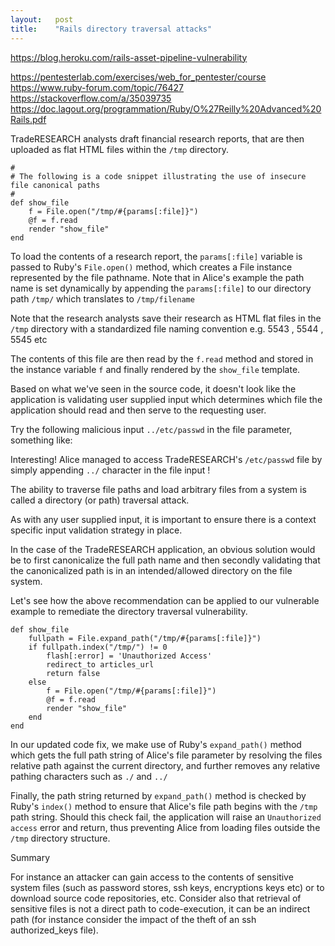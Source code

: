 ```yaml
---
layout:   post
title:    "Rails directory traversal attacks"
---
```


https://blog.heroku.com/rails-asset-pipeline-vulnerability

https://pentesterlab.com/exercises/web_for_pentester/course
https://www.ruby-forum.com/topic/76427
https://stackoverflow.com/a/35039735
https://doc.lagout.org/programmation/Ruby/O%27Reilly%20Advanced%20Rails.pdf

TradeRESEARCH analysts draft financial research reports, that are then uploaded as flat HTML files within the `/tmp` directory.

```
#
# The following is a code snippet illustrating the use of insecure file canonical paths
#
def show_file
    f = File.open("/tmp/#{params[:file]}")
    @f = f.read
    render "show_file"​
end
```

To load the contents of a research report, the `params[:file]` variable is passed to Ruby's `File.open()` method, which creates a File instance represented by the file pathname. Note that in Alice's example the path name is set dynamically by appending the `params[:file]` to our directory path `/tmp/` which translates to `/tmp/filename`

Note that the research analysts save their research as HTML flat files in the `/tmp` directory with a standardized file naming convention e.g. 5543 , 5544 , 5545 etc

The contents of this file are then read by the `f.read` method and stored in the instance variable `f` and finally rendered by the `show_file` template.


Based on what we've seen in the source code, it doesn't look like the application is validating user supplied input which determines which file the application should read and then serve to the requesting user.

Try the following malicious input `../etc/passwd` in the file parameter, something like:

Interesting! Alice managed to access TradeRESEARCH's `/etc/passwd` file by simply appending `../` character in the file input !


The ability to traverse file paths and load arbitrary files from a system is called a directory (or path) traversal attack.

As with any user supplied input, it is important to ensure there is a context specific input validation strategy in place.

In the case of the TradeRESEARCH application, an obvious solution would be to first canonicalize the full path name and then secondly validating that the canonicalized path is in an intended/allowed directory on the file system.

Let's see how the above recommendation can be applied to our vulnerable example to remediate the directory traversal vulnerability.

```
def show_file
    fullpath = File.expand_path("/tmp/#{params[:file]}")
    if fullpath.index("/tmp/") != 0
        flash[:error] = 'Unauthorized Access'
        redirect_to articles_url
        return false
    else
        f = File.open("/tmp/#{params[:file]}")
        @f = f.read
        render "show_file"
    end
end
```

In our updated code fix, we make use of Ruby's `expand_path()` method which gets the full path string of Alice's file parameter by resolving the files relative path against the current directory, and further removes any relative pathing characters such as `./` and `../`


Finally, the path string returned by `expand_path()` method is checked by Ruby's `index()` method to ensure that Alice's file path begins with the `/tmp` path string. Should this check fail, the application will raise an `Unauthorized access` error and return, thus preventing Alice from loading files outside the `/tmp` directory structure.

Summary

For instance an attacker can gain access to the contents of sensitive system files (such as password stores, ssh keys, encryptions keys etc) or to download source code repositories, etc.
Consider also that retrieval of sensitive files is not a direct path to code-execution, it can be an indirect path (for instance consider the impact of the theft of an ssh authorized_keys file).
